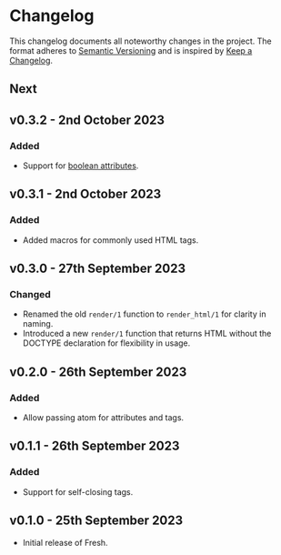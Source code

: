 # Changelog

This changelog documents all noteworthy changes in the project. The format adheres to [Semantic Versioning](https://semver.org/spec/v2.0.0.html) and is inspired by [Keep a Changelog](https://keepachangelog.com/en/1.1.0/).

## Next

## v0.3.2 - 2nd October 2023

### Added

- Support for [boolean attributes](https://html.spec.whatwg.org/multipage/common-microsyntaxes.html#boolean-attributes).

## v0.3.1 - 2nd October 2023

### Added

- Added macros for commonly used HTML tags.

## v0.3.0 - 27th September 2023

### Changed

- Renamed the old `render/1` function to `render_html/1` for clarity in naming.
- Introduced a new `render/1` function that returns HTML without the DOCTYPE declaration for flexibility in usage.

## v0.2.0 - 26th September 2023

### Added

- Allow passing atom for attributes and tags.

## v0.1.1 - 26th September 2023

### Added

- Support for self-closing tags.

## v0.1.0 - 25th September 2023

- Initial release of Fresh.
